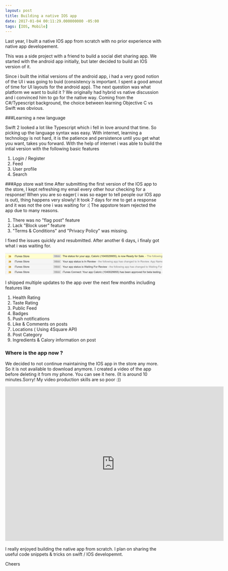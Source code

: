 ```yaml
---
layout: post
title: Building a native IOS app
date: 2017-01-04 00:11:29.000000000 -05:00 
tags: [IOS, Mobile]
---
```


Last year, I built a native IOS app from scratch with no prior experience with native app developement.

This was a side project with a friend to build a social diet sharing app. We started with the android app initially, but later decided to build an IOS version of it. 

Since i built the initial versions of the android app, i had a very good notion of the UI i was going to buid (consistency is important. I spent a good amout of time for UI layouts for  the android app). The next question was what platform we want to build it ? We originally had hybrid vs native discussion and  i convinced him to go for the native way. Coming from the C#/Typescript background, the choice between learning Objective C vs Swift was obvious.


###Learning  a new language

Swift 2 looked a lot like Typescript which i fell in love around that time. So picking up the language syntax was easy. With internet, learning a technology is not hard, it is the patience and persistence until you get what you want, takes you forward. With the help of internet i was able to build the intial version with the following basic features

1. Login / Register
2. Feed
3. User profile
4. Search 

###App store wait time
After submitting the first version of the IOS app to the store, I kept refreshing my email every other hour checking for a response! When you are so eager( i was so eager to tell people our IOS app is out), thing happens very slowly! It took 7 days for me to get a response and it was not the one i was waiting for :( The appstore team rejected the app due to many reasons.

1. There was no "flag post" feature
2. Lack "Block user" feature
3. "Terms & Conditions" and "Privacy Policy" was missing.


I fixed the issues quickly and resubmitted. After another 6 days, i finaly got what i was waiting for.

![Gravatar tag helper][1]

[1]: /assets/caloric-approved.png

I shipped multiple updates to the app over the next few months including features like

1. Health Rating
2. Taste Rating
3. Public Feed
4. Badges
5. Push notifications
6. Like & Comments on posts
7. Locations ( Using 4Square API)
8. Post Category
9. Ingredients & Calory information on post


### Where is the app now ? 

We decided to not continue maintaining the IOS app in the store any more. So it is not available to download anymore. I created a video of the app before deleting it from my phone. You can see it here. (It is around 10 minutes.Sorry! My video production skills are so poor :))

<iframe width="700" height="495" src="http://www.youtube.com/embed/duDTEDQrYaU" frameborder="0" allowfullscreen></iframe>

I really enjoyed building the native app from scratch. I plan on sharing the useful code snippets & tricks on swift / IOS developemnt.

Cheers



